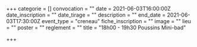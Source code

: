 +++
categorie = []
convocation = ""
date = 2021-06-03T16:00:00Z
date_inscription = ""
date_tirage = ""
description = ""
end_date = 2021-06-03T17:30:00Z
event_type = "creneau"
fiche_inscription = ""
image = ""
lieu = ""
poster = ""
reglement = ""
title = "18h00 - 19h30 Poussins Mini-bad"

+++

